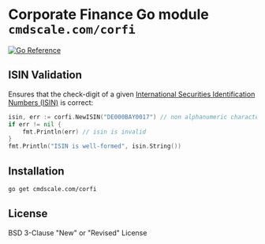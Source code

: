 <!--
SPDX-FileCopyrightText: 2024 CmdScale GmbH
SPDX-License-Identifier: CC0-1.0
-->

# Corporate Finance Go module `cmdscale.com/corfi`

[![Go Reference](https://pkg.go.dev/badge/cmdscale.com/corfi.svg)](https://pkg.go.dev/cmdscale.com/corfi)

## ISIN Validation

Ensures that the check-digit of a given [International Securities Identification Numbers (ISIN)](https://en.wikipedia.org/wiki/International_Securities_Identification_Number) is correct:

```go
isin, err := corfi.NewISIN("DE000BAY0017") // non alphanumeric characters will be ignored
if err != nil {
	fmt.Println(err) // isin is invalid
}
fmt.Println("ISIN is well-formed", isin.String())
```

## Installation

```sh
go get cmdscale.com/corfi
```

## License

BSD 3-Clause "New" or "Revised" License
